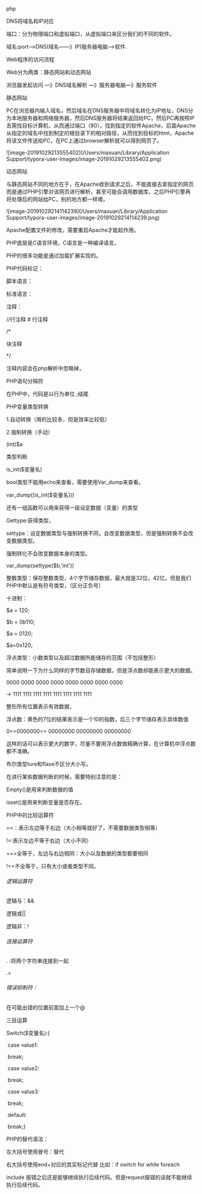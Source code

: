 php

DNS将域名和IP对应

端口：分为物理端口和虚拟端口，从虚拟端口来区分我们的不同的软件。

域名:port—>DNS(域名——》IP)服务器电脑—>软件.



Web程序的访问流程

Web分为两类：静态网站和动态网站

浏览器发起访问 —》DNS域名解析 —》服务器电脑—》服务软件

静态网站

PC在浏览器内输入域名，然后域名在DNS服务器中将域名转化为IP地址，DNS分为本地服务器和网络服务器，然后DNS服务器将结果返回给PC，然后PC再按照IP去需找目标计算机，从而通过端口（80），找到指定的软件Apache，后面Apache从指定的域名中找到制定的根目录下的相对路径，从而找到目标的html，Apache将该文件传送给PC，在PC上通过browser解析就可以得到网页了。

![image-20191029213555402](/Users/maxuan/Library/Application Support/typora-user-images/image-20191029213555402.png)

动态网站

与静态网站不同的地方在于，在Apache收到请求之后，不能直接去拿指定的网页而是通过PHP引擎对该网页进行解析，甚至可能会调用数据库，之后PHP引擎再将处理后的网站给PC，别的地方都一样喽。

![image-20191029214114239](/Users/maxuan/Library/Application Support/typora-user-images/image-20191029214114239.png)

Apache配置文件的修改，需要重启Apache才能起作用。

PHP底层是C语言环境，C语言是一种编译语言。

PHP的很多功能是通过加载扩展实现的。

PHP代码标记：

脚本语言：

 <script language = "php">代码</script>

标准语言：

<?php  PHP代码 ?>

注释：

//行注释 # 行注释

/*

块注释

*/

注释内容会在php解析中忽略掉，

PHP语句分隔符

在PHP中，代码是以行为单位 ;结尾



PHP变量类型转换

1.自动转换（用的比较多，但是效率比较低）

2.强制转换（手动）

(int)$a

类型判断

is_int($变量名)

bool类型不能用echo来查看，需要使用Var_dump来查看。

var_dump((is_int($变量名)))

还有一组函数可以用来获得一级设定数据（变量）的类型

Gettype:获得类型，

settype：设定数据类型与强制转换不同，会改变数据类型，但是强制转换不会改变数据类型。

强制转化不会改变数据本身的类型。

var_dump(settype($b,'int'))

整数类型：保存整数类型，4个字节储存数据，最大就是32位，42亿。但是我们PHP中默认是有符号类型，（区分正负号）

十进制：

$a = 120;

$b = 0b110;

$a = 0120;

$a=0x120;

浮点类型：小数类型以及超过数据所能储存的范围（不包括整形）

简单说明一下为什么同样的字节数目存储数据，但是浮点数却能表示更大的数据。

0000 0000 0000 0000 0000 0000 0000 0000

-> 1111 1111 1111 1111 1111 1111 1111 1111

整形所有位置表示有效数据，

浮点数：黄色的7位的结果表示是一个10的指数，后三个字节储存表示具体数值

0==0000000== 00000000 00000000 00000000

这样的话可以表示更大的数字，尽量不要用浮点数做精确计算，在计算机中浮点数都不准确。

布尔类型ture和flase不区分大小写。

在进行某些数据判断的时候，需要特别注意的是：

Empty()是用来判断数据的值

isset()是用来判断变量是否存在。

PHP中的比较运算符

==：表示左边等于右边（大小相等就好了，不需要数据类型相等）

!=:表示左边不等于右边（大小不同）

===全等于，左边与右边相同：大小以及数据的类型都要相同

!==不全等于，只有大小或者类型不同。

###### 逻辑运算符

逻辑与：&&

逻辑或||

逻辑非：!

###### 连接运算符

. :将两个字符串连接到一起

.=

###### 错误抑制符：

在可能出错的位置前面加上一个@

三目运算

Switch($变量名):{

​	case value1:

​			break;

​	case value2:

​			break;

​	case value3: 

​			break;

​	default:

​			break;}

PHP的替代语法：

左大括号使用冒号：替代

右大括号使用end+对应的其实标记代替 比如：if switch for while foreach

include 报错之后还是能够继续执行后续代码。但是request报错的话就不能继续执行后续代码。











